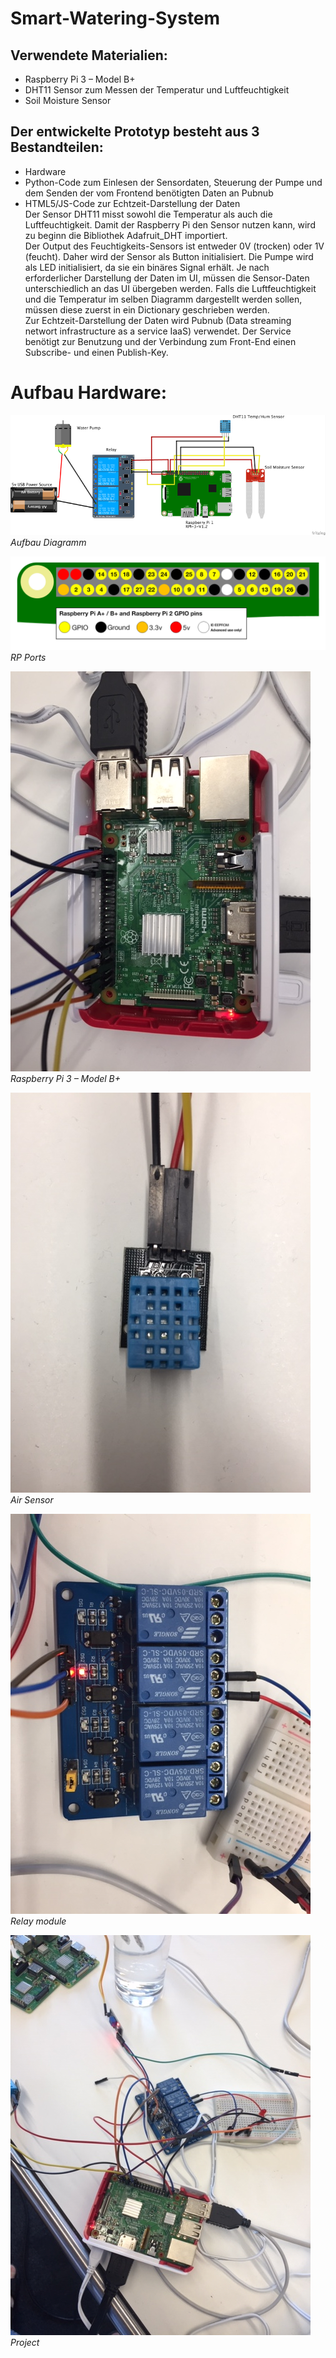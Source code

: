 # Smart-Watering-System

## Verwendete Materialien: 
-	Raspberry Pi 3 – Model B+
-	DHT11 Sensor zum Messen der Temperatur und Luftfeuchtigkeit
-	Soil Moisture Sensor

## Der entwickelte Prototyp besteht aus 3 Bestandteilen:
- Hardware
- Python-Code zum Einlesen der Sensordaten, Steuerung der Pumpe und dem Senden der vom Frontend benötigten Daten an Pubnub 
- HTML5/JS-Code zur Echtzeit-Darstellung der Daten   
Der Sensor DHT11 misst sowohl die Temperatur als auch die Luftfeuchtigkeit. Damit der Raspberry Pi den Sensor nutzen kann, wird zu beginn die Bibliothek Adafruit_DHT importiert.  
Der Output des Feuchtigkeits-Sensors ist entweder 0V (trocken) oder 1V (feucht). Daher wird der Sensor als Button initialisiert. Die Pumpe wird als LED initialisiert, da sie ein binäres Signal erhält.
Je nach erforderlicher Darstellung der Daten im UI, müssen die Sensor-Daten unterschiedlich an das UI übergeben werden. Falls die Luftfeuchtigkeit und die Temperatur im selben Diagramm dargestellt werden sollen, müssen diese zuerst in ein Dictionary geschrieben werden.             
Zur Echtzeit-Darstellung der Daten wird Pubnub (Data streaming networt infrastructure as a service IaaS) verwendet. Der Service benötigt zur Benutzung und der Verbindung zum Front-End einen Subscribe- und einen Publish-Key.


# Aufbau Hardware:

![Bild](Elec./Diagramm.png)<br> *Aufbau Diagramm*

![Bild](Elec./ports.png)<br> *RP Ports*

![Bild](Elec./RP3.JPG)<br> *Raspberry Pi 3 – Model B+*

![Bild](Elec./Air_Sensor.JPG)<br> *Air Sensor*

![Bild](Elec./Relay.JPG)<br> *Relay module*

![Bild](Elec./Project.JPG)<br> *Project*
